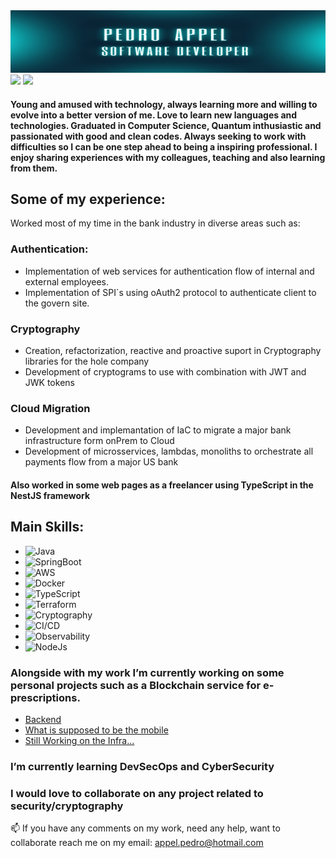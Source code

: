 <img alt="banner" src="./imgs/banner_foto.png" style="height: 100px; width: 900px">

<picture>
  <img src="https://github-readme-stats.vercel.app/api?username=Pedro-Appel&show_icons=true&theme=dark" />
</picture>

<picture>
    <img src="https://github-readme-stats.vercel.app/api/top-langs/?username=Pedro-Appel&layout=compact&theme=dark" />
</picture>


#### Young and amused with technology, always learning more and willing to evolve into a better version of me. Love to learn new languages and technologies. Graduated in Computer Science, Quantum inthusiastic and passionated with good and clean codes. Always seeking to work with difficulties so I can be one step ahead to being a inspiring professional. I enjoy sharing experiences with my colleagues, teaching and also learning from them.

## Some of my experience:

Worked most of my time in the bank industry in diverse areas such as:

### Authentication: 

* Implementation of web services for authentication flow of internal and external employees.
* Implementation of SPI`s using oAuth2 protocol to authenticate client to the govern site.

### Cryptography

* Creation, refactorization, reactive and proactive suport in Cryptography libraries for the hole company
* Development of cryptograms to use with combination with JWT and JWK tokens

### Cloud Migration


* Development and implemantation of IaC to migrate a major bank infrastructure form onPrem to Cloud
* Development of microsservices, lambdas, monoliths to orchestrate all payments flow from a major US bank

#### Also worked in some web pages as a freelancer using TypeScript in the NestJS framework

## Main Skills:


-  <img alt="Java" src="">
-  <img alt="SpringBoot" src="https://img.shields.io/badge/Spring_Boot-F2F4F9?style=for-the-badge&logo=spring-boot">
-  <img alt="AWS" src="https://img.shields.io/badge/Amazon_AWS-FF9900?style=for-the-badge&logo=amazonaws&logoColor=white">
-  <img alt="Docker" src="https://img.shields.io/badge/Docker-2CA5E0?style=for-the-badge&logo=docker&logoColor=white">
-  <img alt="TypeScript" src="https://img.shields.io/badge/TypeScript-007ACC?style=for-the-badge&logo=typescript&logoColor=white">
-  <img alt="Terraform" src="https://img.shields.io/badge/Terraform-7B42BC?style=for-the-badge&logo=terraform&logoColor=white">
-  <img alt="Cryptography" src="">
-  <img alt="CI/CD" src="https://img.shields.io/badge/Jenkins-D24939?style=for-the-badge&logo=Jenkins&logoColor=white">
-  <img alt="Observability" src="https://img.shields.io/badge/Grafana-F2F4F9?style=for-the-badge&logo=grafana&logoColor=orange&labelColor=F2F4F9">
-  <img alt="NodeJs" src="https://img.shields.io/badge/Node.js-339933?style=for-the-badge&logo=nodedotjs&logoColor=white">



### Alongside with my work I’m currently working on some personal projects such as a Blockchain service for e-prescriptions.

- [Backend](https://github.com/Pedro-Appel/bbs-prescription-blockchain)
- [What is supposed to be the mobile](https://github.com/Pedro-Appel/bbs-prescription-mobile)
- [Still Working on the Infra...](https://github.com/Pedro-Appel/bbs-prescription-infrastructure)


### I’m currently learning DevSecOps and CyberSecurity

### I would love to collaborate on any project related to security/cryptography
📫 If you have any comments on my work, need any help, want to collaborate reach me on my email: appel.pedro@hotmail.com
